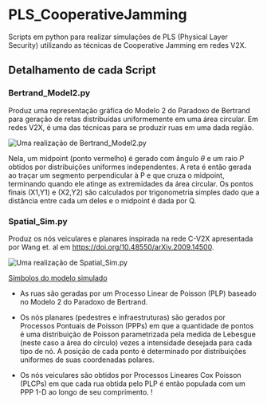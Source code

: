 # PLS_CooperativeJamming 

Scripts em python para realizar simulações de PLS (Physical Layer Security) utilizando as técnicas de Cooperative Jamming em redes V2X.

## Detalhamento de cada Script

### Bertrand_Model2.py

Produz uma representação gráfica do Modelo 2 do Paradoxo de Bertrand para geração de retas distribuídas uniformemente em uma área circular. Em redes V2X, é uma das técnicas para se produzir ruas em uma dada região.

![Uma realização de Bertrand_Model2.py](https://user-images.githubusercontent.com/64433982/156959802-e9ad59b5-8cc7-4ad9-9eca-cd33db863e86.png)

Nela, um midpoint (ponto vermelho) é gerado com ângulo $\theta$ e um raio $P$ obtidos por distribuições uniformes independentes. A reta é então gerada ao traçar um segmento perpendicular à P e que cruza o midpoint, terminando quando ele atinge as extremidades da área circular. Os pontos finais (X1,Y1) e (X2,Y2) são calculados por trigonometria simples dado que a distância entre cada um deles e o midpoint é dada por Q.   

### Spatial_Sim.py

Produz os nós veiculares e planares inspirada na rede C-V2X apresentada por Wang et. al em https://doi.org/10.48550/arXiv.2009.14500. 

![Uma realização de Spatial_Sim.py](https://user-images.githubusercontent.com/64433982/156959919-e9ec95fc-763e-4a57-8383-7b7ef9d1ae97.png)

[Símbolos do modelo simulado](https://user-images.githubusercontent.com/64433982/156960143-24c94a4f-4cc4-4927-a0e7-cba612d0a79d.png)

* As ruas são geradas por um Processo Linear de Poisson (PLP) baseado no Modelo 2 do Paradoxo de Bertrand.

* Os nós planares (pedestres e infraestruturas) são gerados por Processos Pontuais de Poisson (PPPs) em que a quantidade de pontos é uma distribuição de Poisson parametrizada pela medida de Lebesgue (neste caso a área do círculo) vezes a intensidade desejada para cada tipo de nó. A posição de cada ponto é determinado por distribuições uniformes de suas coordenadas polares.

* Os nós veiculares são obtidos por Processos Lineares Cox Poisson (PLCPs) em que cada rua obtida pelo PLP é então populada com um PPP 1-D ao longo de seu comprimento. !
